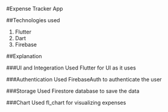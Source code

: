 #Expense Tracker App

##Technologies used
1. Flutter
2. Dart
3. Firebase


##Explanation

###UI and Integeration
Used Flutter for UI as it uses 

###Authentication
Used FirebaseAuth to authenticate the user

###Storage
Used Firestore database to save the data

###Chart
Used fl_chart for visualizing expenses